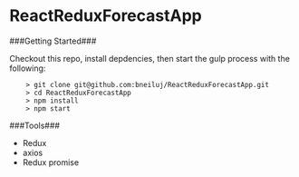 # ReactReduxForecastApp

###Getting Started###

Checkout this repo, install depdencies, then start the gulp process with the following:

```
	> git clone git@github.com:bneiluj/ReactReduxForecastApp.git
	> cd ReactReduxForecastApp
	> npm install
	> npm start
```

###Tools###
- Redux
- axios
- Redux promise
